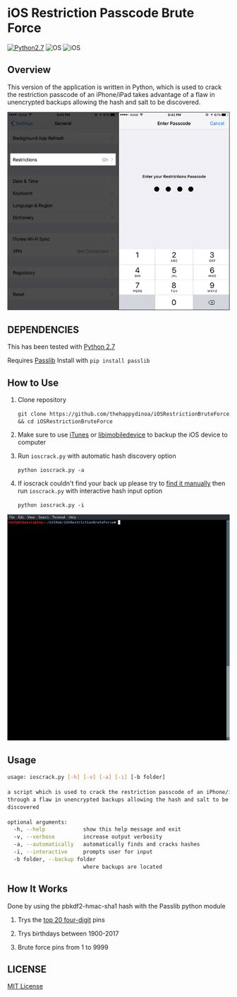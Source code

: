 # iOS Restriction Passcode Brute Force 
[![Python2.7](https://img.shields.io/badge/Python-2.7-orange.svg?style=flat-square)](https://www.python.org/downloads/release/python-2714/) ![OS](https://img.shields.io/badge/Works%20On-Linux%20|%20macOS%20|%20Windows%20-green.svg?style=flat-square) ![iOS](https://img.shields.io/badge/Tested%20On%20iOS-9.3.5%20|%2010.0.1%20|%2011.2.1-green.svg?style=flat-square)

## Overview

This version of the application is written in Python, which is used to crack the restriction passcode of an iPhone/iPad takes advantage of a flaw in unencrypted backups allowing the hash and salt to be discovered.

![Restriction Passcode](docs/ios-restrictions.jpeg)

## DEPENDENCIES

This has been tested with [Python 2.7](https://www.python.org/downloads/release/python-2714/)

Requires [Passlib](https://passlib.readthedocs.io/en/stable/) Install with `pip install passlib`

## How to Use

1. Clone repository

    `git clone https://github.com/thehappydinoa/iOSRestrictionBruteForce && cd iOSRestrictionBruteForce`

2. Make sure to use [iTunes](https://www.apple.com/itunes/download/) or [libimobiledevice](https://github.com/libimobiledevice/libimobiledevice) to backup the iOS device to computer

3. Run `ioscrack.py` with automatic hash discovery option

    `python ioscrack.py -a`

4. If ioscrack couldn't find your back up please try to [find it manually](https://github.com/thehappydinoa/iOSRestrictionBruteForce/wiki/Manually-find-restrictions-hash-and-salt) then run `ioscrack.py` with interactive hash input option

    `python ioscrack.py -i`

![GIF](docs/ioscrack.gif)

## Usage

```bash
usage: ioscrack.py [-h] [-v] [-a] [-i] [-b folder]

a script which is used to crack the restriction passcode of an iPhone/iPad
through a flaw in unencrypted backups allowing the hash and salt to be
discovered

optional arguments:
  -h, --help            show this help message and exit
  -v, --verbose         increase output verbosity
  -a, --automatically   automatically finds and cracks hashes
  -i, --interactive     prompts user for input
  -b folder, --backup folder
                        where backups are located
```

## How It Works

Done by using the pbkdf2-hmac-sha1 hash with the Passlib python module

1. Trys the [top 20 four-digit](http://www.datagenetics.com/blog/september32012/index.html) pins

2. Trys birthdays between 1900-2017

3. Brute force pins from 1 to 9999

## LICENSE

[MIT License](LICENSE)
